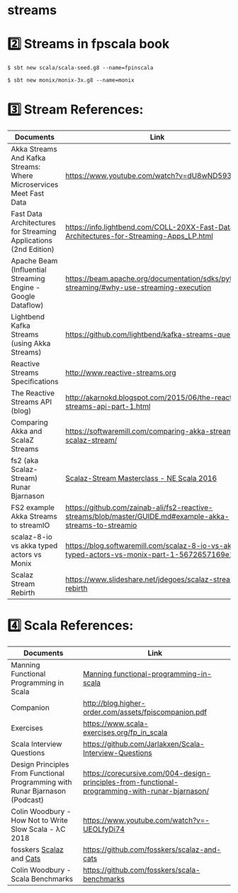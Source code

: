 # streams

# :two: Streams in fpscala book

```
$ sbt new scala/scala-seed.g8 --name=fpinscala
```


```
$ sbt new monix/monix-3x.g8 --name=monix
```


# :three: Stream References:

|Documents                                 | Link                                           |
|------------------------------------------|------------------------------------------------|
| Akka Streams And Kafka Streams: Where Microservices Meet Fast Data | https://www.youtube.com/watch?v=dU8wND593gAA |
| Fast Data Architectures for Streaming Applications (2nd Edition) | https://info.lightbend.com/COLL-20XX-Fast-Data-Architectures-for-Streaming-Apps_LP.html | 
| Apache Beam (Influential Streaming Engine - Google Dataflow) | https://beam.apache.org/documentation/sdks/python-streaming/#why-use-streaming-execution |
| Lightbend Kafka Streams (using Akka Streams) | https://github.com/lightbend/kafka-streams-query |
| Reactive Streams Specifications | http://www.reactive-streams.org |
| The Reactive Streams API (blog) | http://akarnokd.blogspot.com/2015/06/the-reactive-streams-api-part-1.html |
| Comparing Akka and ScalaZ Streams | https://softwaremill.com/comparing-akka-stream-scalaz-stream/ |
| fs2 (aka Scalaz-Stream) Runar Bjarnason | [Scalaz-Stream Masterclass - NE Scala 2016](https://www.youtube.com/watch?v=o3Siln85TJ4) |
| FS2 example Akka Streams to streamIO | https://github.com/zainab-ali/fs2-reactive-streams/blob/master/GUIDE.md#example-akka-streams-to-streamio | 
| scalaz-8-io vs akka typed actors vs Monix | https://blog.softwaremill.com/scalaz-8-io-vs-akka-typed-actors-vs-monix-part-1-5672657169e1 | 
| Scalaz Stream Rebirth | https://www.slideshare.net/jdegoes/scalaz-stream-rebirth |

# :four: Scala References:

|Documents                                 | Link                                           |
|------------------------------------------|------------------------------------------------|
|Manning Functional Programming in Scala   |[Manning functional-programming-in-scala](https://www.manning.com/books/functional-programming-in-scala)|
|Companion                                 |http://blog.higher-order.com/assets/fpiscompanion.pdf|
|Exercises                                 |https://www.scala-exercises.org/fp_in_scala|
|Scala Interview Questions                 |https://github.com/Jarlakxen/Scala-Interview-Questions|
|Design Principles From Functional Programming with Runar Bjarnason (Podcast) | https://corecursive.com/004-design-principles-from-functional-programming-with-runar-bjarnason/ |
| Colin Woodbury - How Not to Write Slow Scala - λC 2018 | https://www.youtube.com/watch?v=-UEOLfyDi74 | 
| fosskers [Scalaz](https://scalaz.github.io) and [Cats](https://typelevel.org/cats/) | https://github.com/fosskers/scalaz-and-cats |
| Colin Woodbury - Scala Benchmarks | https://github.com/fosskers/scala-benchmarks |
